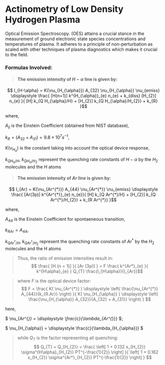 # Actinometry of Low Density Hydrogen Plasma
Optical Emission Spectroscopy. (OES) attains a crucial stance in the measurement of ground electronic state species concentrations and temperatures of plasma. It adheres to a principle of non-perturbation as scaled with other techniques of plasma diagnostics which makes it crucial to the field.
### Formulas Involved:

> #### The emission intensity of $H-\alpha$ line is given by:

$$ I_{H-\alpha} = K(\nu_{H_{\alpha}}) A_{32} \nu_{H_{\alpha}} \nu_{emiss} \displaystyle \frac{ [H(n=1)] k^{H_{\alpha}}_{e} n_{e} + k_{diss} [H_{2}] n_{e} }{ [H] k_{Q H_{\alpha}/H} + [H_{2}] k_{Q H_{\alpha}/H_{2}} + k_{R} }$$

where,

$A_{ij}$ is the Einstein Coefficient (obtained from NIST database),

$k_{R} = (A_{32} + A_{31}) = 9.8 \times 10^{7} s^{-1}$,

$K(\nu_{H_{\alpha}})$ is the constant taking into account the optical device response,

$k_{Q H_{\alpha}/H}$, $k_{Q H_{\alpha}/H_{2}}$ represent the quenching rate constants of $H-\alpha$ by the $H_{2}$ molecules and the H atoms

> #### The emission intensity of $Ar$ line is given by:

$$ I_{Ar} = K(\nu_{Ar^{*}}) A_{44} \nu_{Ar^{*}} \nu_{emiss} \displaystyle \frac{ [Ar(3p)] k^{Ar^{*}}_{e} n_{e}}{ [H] k_{Q Ar^{*}/H} + [H_{2}] k_{Q Ar^{*}/H_{2}} + k_{R Ar^{*}} }$$

where,

$A_{44}$ is the Einstein Coefficient for spontaeneous transition,

$k_{R Ar} = A_{44}$,

$k_{Q Ar^{*}/H}$, $k_{Q Ar^{*}/H_{2}}$ represent the quenching rate constants of $Ar^{*}$ by the $H_{2}$ molecules and the H atoms

> Thus, the ratio of emission intensities result in:
$$ \frac{ [H (n = 1)] }{ [Ar (3p)] } = F \frac{ k^{Ar*}_{e} }{ k^{H\alpha}_{e} } Q_{T} \frac{I_{H\alpha}}{I_{Ar}}$$

> where $F$ is the optical device factor:
$$ F = \frac{ K( \nu_{Ar^{*}} ) \displaystyle \left( \frac{\nu_{Ar^{*}} A_{44}}{k_{R.Ar}} \right) }{ K( \nu_{H_{\alpha}} ) \displaystyle \left( \frac{\nu_{H_{\alpha}} A_{32}}{A_{32} + A_{31}} \right) } $$

here,

$ \nu_{Ar^{*}} = \displaystyle \frac{c}{\lambda_{Ar^{*}}} $;

$ \nu_{H_{\alpha}} = \displaystyle \frac{c}{\lambda_{H_{\alpha}}} $

> while $Q_{T}$ is the factor representing all quenching:
$$ Q_{T} = Q_{H_{2}} = \frac{ \left[ 1 + 0.132 x_{H_{2}} \sigma^{H\alpha}_{H_{2}} PT^{-\frac{1}{2}} \right] }{ \left[ 1 + 0.162 x_{H_{2}} \sigma^{Ar*}_{H_{2}} PT^{-\frac{1}{2}} \right] } $$
